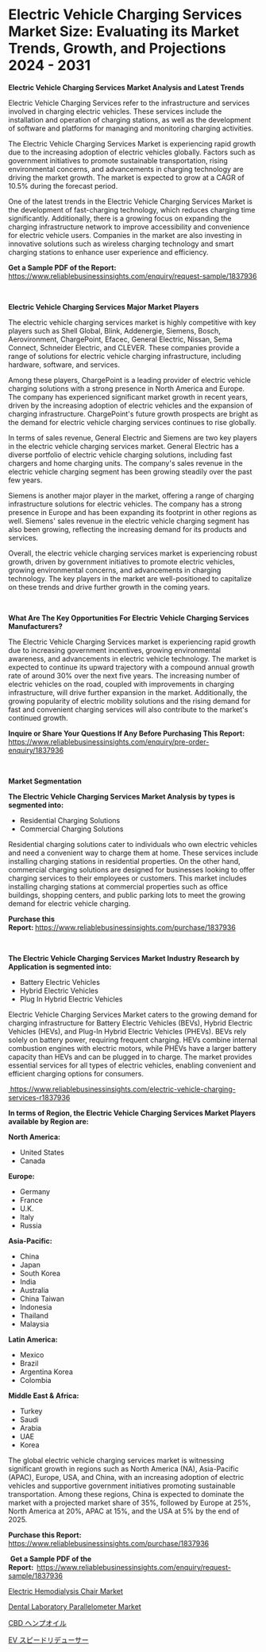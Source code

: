 <p><h1>Electric Vehicle Charging Services Market Size: Evaluating its Market Trends, Growth, and Projections 2024 - 2031</h1></p><p><strong>Electric Vehicle Charging Services Market Analysis and Latest Trends</strong></p>
<p><p>Electric Vehicle Charging Services refer to the infrastructure and services involved in charging electric vehicles. These services include the installation and operation of charging stations, as well as the development of software and platforms for managing and monitoring charging activities.</p><p>The Electric Vehicle Charging Services Market is experiencing rapid growth due to the increasing adoption of electric vehicles globally. Factors such as government initiatives to promote sustainable transportation, rising environmental concerns, and advancements in charging technology are driving the market growth. The market is expected to grow at a CAGR of 10.5% during the forecast period.</p><p>One of the latest trends in the Electric Vehicle Charging Services Market is the development of fast-charging technology, which reduces charging time significantly. Additionally, there is a growing focus on expanding the charging infrastructure network to improve accessibility and convenience for electric vehicle users. Companies in the market are also investing in innovative solutions such as wireless charging technology and smart charging stations to enhance user experience and efficiency.</p></p>
<p><strong>Get a Sample PDF of the Report:&nbsp;</strong> <a href="https://www.reliablebusinessinsights.com/enquiry/request-sample/1837936">https://www.reliablebusinessinsights.com/enquiry/request-sample/1837936</a></p>
<p>&nbsp;</p>
<p><strong>Electric Vehicle Charging Services Major Market Players</strong></p>
<p><p>The electric vehicle charging services market is highly competitive with key players such as Shell Global, Blink, Addenergie, Siemens, Bosch, Aerovironment, ChargePoint, Efacec, General Electric, Nissan, Sema Connect, Schneider Electric, and CLEVER. These companies provide a range of solutions for electric vehicle charging infrastructure, including hardware, software, and services.</p><p>Among these players, ChargePoint is a leading provider of electric vehicle charging solutions with a strong presence in North America and Europe. The company has experienced significant market growth in recent years, driven by the increasing adoption of electric vehicles and the expansion of charging infrastructure. ChargePoint's future growth prospects are bright as the demand for electric vehicle charging services continues to rise globally.</p><p>In terms of sales revenue, General Electric and Siemens are two key players in the electric vehicle charging services market. General Electric has a diverse portfolio of electric vehicle charging solutions, including fast chargers and home charging units. The company's sales revenue in the electric vehicle charging segment has been growing steadily over the past few years.</p><p>Siemens is another major player in the market, offering a range of charging infrastructure solutions for electric vehicles. The company has a strong presence in Europe and has been expanding its footprint in other regions as well. Siemens' sales revenue in the electric vehicle charging segment has also been growing, reflecting the increasing demand for its products and services.</p><p>Overall, the electric vehicle charging services market is experiencing robust growth, driven by government initiatives to promote electric vehicles, growing environmental concerns, and advancements in charging technology. The key players in the market are well-positioned to capitalize on these trends and drive further growth in the coming years.</p></p>
<p>&nbsp;</p>
<p><strong>What Are The Key Opportunities For Electric Vehicle Charging Services Manufacturers?</strong></p>
<p><p>The Electric Vehicle Charging Services market is experiencing rapid growth due to increasing government incentives, growing environmental awareness, and advancements in electric vehicle technology. The market is expected to continue its upward trajectory with a compound annual growth rate of around 30% over the next five years. The increasing number of electric vehicles on the road, coupled with improvements in charging infrastructure, will drive further expansion in the market. Additionally, the growing popularity of electric mobility solutions and the rising demand for fast and convenient charging services will also contribute to the market's continued growth.</p></p>
<p><strong>Inquire or Share Your Questions If Any Before Purchasing This Report:</strong> <a href="https://www.reliablebusinessinsights.com/enquiry/pre-order-enquiry/1837936">https://www.reliablebusinessinsights.com/enquiry/pre-order-enquiry/1837936</a></p>
<p>&nbsp;</p>
<p><strong>Market Segmentation</strong></p>
<p><strong>The Electric Vehicle Charging Services Market Analysis by types is segmented into:</strong></p>
<p><ul><li>Residential Charging Solutions</li><li>Commercial Charging Solutions</li></ul></p>
<p><p>Residential charging solutions cater to individuals who own electric vehicles and need a convenient way to charge them at home. These services include installing charging stations in residential properties. On the other hand, commercial charging solutions are designed for businesses looking to offer charging services to their employees or customers. This market includes installing charging stations at commercial properties such as office buildings, shopping centers, and public parking lots to meet the growing demand for electric vehicle charging.</p></p>
<p><strong>Purchase this Report:&nbsp;</strong><a href="https://www.reliablebusinessinsights.com/purchase/1837936">https://www.reliablebusinessinsights.com/purchase/1837936</a></p>
<p>&nbsp;</p>
<p><strong>The Electric Vehicle Charging Services Market Industry Research by Application is segmented into:</strong></p>
<p><ul><li>Battery Electric Vehicles</li><li>Hybrid Electric Vehicles</li><li>Plug In Hybrid Electric Vehicles</li></ul></p>
<p><p>Electric Vehicle Charging Services Market caters to the growing demand for charging infrastructure for Battery Electric Vehicles (BEVs), Hybrid Electric Vehicles (HEVs), and Plug-In Hybrid Electric Vehicles (PHEVs). BEVs rely solely on battery power, requiring frequent charging. HEVs combine internal combustion engines with electric motors, while PHEVs have a larger battery capacity than HEVs and can be plugged in to charge. The market provides essential services for all types of electric vehicles, enabling convenient and efficient charging options for consumers.</p></p>
<p><a href="https://www.reliablebusinessinsights.com/electric-vehicle-charging-services-r1837936">&nbsp;https://www.reliablebusinessinsights.com/electric-vehicle-charging-services-r1837936</a></p>
<p><strong>In terms of Region, the Electric Vehicle Charging Services Market Players available by Region are:</strong></p>
<p>
    <p> <strong> North America: </strong>
        <ul>
            <li>United States</li>
            <li>Canada</li>
        </ul>
        </p> 
    <p> <strong> Europe: </strong>
        <ul>
            <li>Germany</li>
            <li>France</li>
            <li>U.K.</li>
            <li>Italy</li>
            <li>Russia</li>
        </ul>
        </p> 
    <p> <strong> Asia-Pacific: </strong>
        <ul>
            <li>China</li>
            <li>Japan</li>
            <li>South Korea</li>
            <li>India</li>
            <li>Australia</li>
            <li>China Taiwan</li>
            <li>Indonesia</li>
            <li>Thailand</li>
            <li>Malaysia</li>
        </ul>
        </p> 
    <p> <strong> Latin America: </strong>
        <ul>
            <li>Mexico</li>
            <li>Brazil</li>
            <li>Argentina Korea</li>
            <li>Colombia</li>
        </ul>
        </p> 
    <p> <strong> Middle East & Africa: </strong>
        <ul>
            <li>Turkey</li>
            <li>Saudi</li>
            <li>Arabia</li>
            <li>UAE</li>
            <li>Korea</li>
        </ul>
    </p>
    </p>
<p><p>The global electric vehicle charging services market is witnessing significant growth in regions such as North America (NA), Asia-Pacific (APAC), Europe, USA, and China, with an increasing adoption of electric vehicles and supportive government initiatives promoting sustainable transportation. Among these regions, China is expected to dominate the market with a projected market share of 35%, followed by Europe at 25%, North America at 20%, APAC at 15%, and the USA at 5% by the end of 2025.</p></p>
<p><strong>Purchase this Report: </strong><a href="https://www.reliablebusinessinsights.com/purchase/1837936">https://www.reliablebusinessinsights.com/purchase/1837936</a></p>
<p>&nbsp;<strong>Get a Sample PDF of the Report:&nbsp;&nbsp;</strong><a href="https://www.reliablebusinessinsights.com/enquiry/request-sample/1837936">https://www.reliablebusinessinsights.com/enquiry/request-sample/1837936</a></p>
<p><strong></strong></p>
<p><p><a href="https://github.com/yazulaeha/Market-Research-Report-List-1/blob/main/electric-hemodialysis-chair-market.md">Electric Hemodialysis Chair Market</a></p><p><a href="https://github.com/haleemasakdiya1/Market-Research-Report-List-1/blob/main/dental-laboratory-parallelometer-market.md">Dental Laboratory Parallelometer Market</a></p><p><a href="https://github.com/lily-u-genius/Market-Research-Report-List-2/blob/main/3250724121053.md">CBD ヘンプオイル</a></p><p><a href="https://github.com/DemarcusKuhlman/Market-Research-Report-List-1/blob/main/7546810121055.md">EV スピードリデューサー</a></p></p>